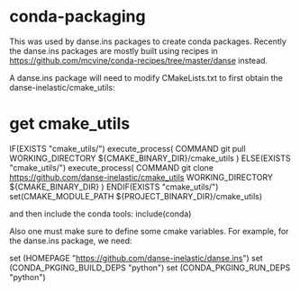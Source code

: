 # conda-packaging
This was used by danse.ins packages to create conda packages. 
Recently the danse.ins packages are mostly built using recipes in https://github.com/mcvine/conda-recipes/tree/master/danse instead.

A danse.ins package will need to modify CMakeLists.txt to
first obtain the danse-inelastic/cmake_utils:

# get cmake_utils
IF(EXISTS "cmake_utils/")
  execute_process(
    COMMAND git pull
    WORKING_DIRECTORY ${CMAKE_BINARY_DIR}/cmake_utils
    )
ELSE(EXISTS "cmake_utils/")
  execute_process(
    COMMAND git clone https://github.com/danse-inelastic/cmake_utils
    WORKING_DIRECTORY ${CMAKE_BINARY_DIR}
    )
ENDIF(EXISTS "cmake_utils/")
set(CMAKE_MODULE_PATH ${PROJECT_BINARY_DIR}/cmake_utils)

and then include the conda tools:
include(conda)

Also one must make sure to define some cmake variables.
For example, for the danse.ins package, we need:

set (HOMEPAGE "https://github.com/danse-inelastic/danse.ins")
set (CONDA_PKGING_BUILD_DEPS "python")
set (CONDA_PKGING_RUN_DEPS "python")
